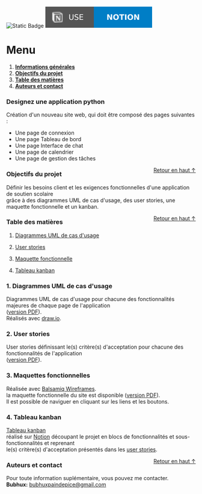 
![Static Badge](static/badge/use-draw-blue.svg) ![Static Badge](static/badges/use-notion-blue.svg)

<div id="top"></div>

# Menu   
1. **[Informations générales](#informations-générales)**   
2. **[Objectifs du projet](#objectif-projet)**   
3. **[Table des matières](#table-matieres)**   
4. **[Auteurs et contact](#auteur-contact)**   

<div id="informations-générales"></div>

### Designez une application python   

Création d'un nouveau site web, qui doit être composé des pages suivantes :   
- Une page de connexion   
- Une page Tableau de bord   
- Une page Interface de chat   
- Une page de calendrier   
- Une page de gestion des tâches   

<div id="objectif-projet"></div>
<a href="#top" style="float: right;">Retour en haut ↑</a>

### Objectifs du projet   

Définir les besoins client et les exigences fonctionnelles d'une application de soutien scolaire   
grâce à des diagrammes UML de cas d'usage, des user stories, une maquette fonctionnelle et un kanban.   

<div id="table-matiere"></div>
<a href="#top" style="float: right;">Retour en haut ↑</a>

### Table des matières   

1. [Diagrammes UML de cas d'usage](#use-cases)   

2. [User stories](#user-stories)   

3. [Maquette fonctionnelle](#wireframes)   

4. [Tableau kanban](#kanban)   


<div id='use-cases'></div>

### 1. Diagrammes UML de cas d'usage      

Diagrammes UML de cas d'usage pour chacune des fonctionnalités majeures de chaque page de l'application   
([version PDF](1_diagramme_UML.drawio.pdf)).   
Réalisés avec [draw.io](https://app.diagrams.net/).   

<div id='user-stories'></div>

### 2. User stories   

User stories définissant le(s) critère(s) d'acceptation pour chacune des fonctionnalités de l'application   
([version PDF](2_user_stories.pdf)).   

<div id='wireframes'></div>

### 3. Maquettes fonctionnelles   

Réalisée avec [Balsamiq Wireframes](https://balsamiq.com/wireframes/).   
la maquette fonctionnelle du site est disponible ([version PDF](3_wireframes.pdf)).   
Il est possible de naviguer en cliquant sur les liens et les boutons.   


<div id='kanban'></div>

### 4. Tableau kanban

[Tableau kanban](https://feather-manta-23e.notion.site/af6bf0ad85444fffbb1bbdbfdb77bce5?v=08ec13f27b324c6e8a37bee73b80eb22)   
réalisé sur [Notion](https://www.notion.so/) découpant le projet en blocs de fonctionnalités et sous-fonctionnalités et reprenant   
le(s) critère(s) d'acceptation présentés dans les [user stories](#user-stories).   

<div id="auteur-contact"></div>
<a href="#top" style="float: right;">Retour en haut ↑</a>

### Auteurs et contact   
Pour toute information suplémentaire, vous pouvez me contacter.   
**Bubhux:** bubhuxpaindepice@gmail.com   
